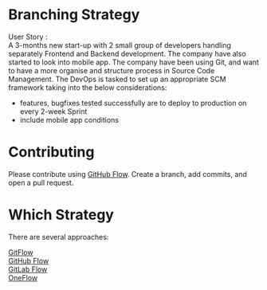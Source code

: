 # Branching Strategy

User Story :\
A 3-months new start-up with 2 small group of developers handling separately Frontend and Backend development.
The company have also started to look into mobile app. The company have been using Git, and want to have a more organise and structure process 
in Source Code Management. The DevOps is tasked to set up an appropriate SCM framework taking into the below considerations:

 - features, bugfixes tested successfully are to deploy to production on every 2-week Sprint
 - include mobile app conditions
 <p>
 
 # Contributing
 Please contribute using [GitHub Flow](https://docs.github.com/en/get-started/quickstart/github-flow). Create a branch, add commits, and open a pull request.
 
 <p>
 
 # Which Strategy
    
There are several approaches:
  
[GitFlow](https://nvie.com/posts/a-successful-git-branching-model/)\
[GitHub Flow](http://scottchacon.com/2011/08/31/github-flow.html)\
[GitLab Flow](https://about.gitlab.com/topics/version-control/what-is-gitlab-flow/)\
[OneFlow](https://www.endoflineblog.com/oneflow-a-git-branching-model-and-workflow)
  
  

